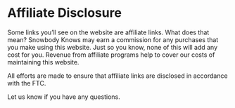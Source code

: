 # Affiliate Disclosure

Some links you’ll see on the website are affiliate links. What does that mean? Snowbody Knows may earn a commission for any purchases that you make using this website. Just so you know, none of this will add any cost for you. Revenue from affiliate programs help to cover our costs of maintaining this website.

All efforts are made to ensure that affiliate links are disclosed in accordance with the FTC.

Let us know if you have any questions.
